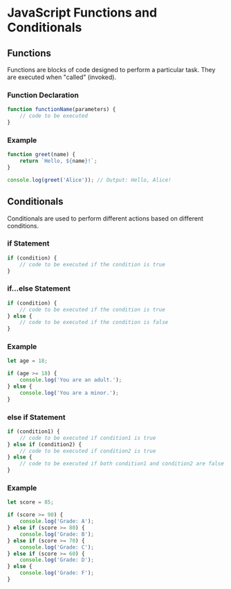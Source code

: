 # JavaScript Functions and Conditionals

## Functions

Functions are blocks of code designed to perform a particular task. They are executed when "called" (invoked).

### Function Declaration

```javascript
function functionName(parameters) {
    // code to be executed
}
```

### Example

```javascript
function greet(name) {
    return `Hello, ${name}!`;
}

console.log(greet('Alice')); // Output: Hello, Alice!
```

## Conditionals

Conditionals are used to perform different actions based on different conditions.

### if Statement

```javascript
if (condition) {
    // code to be executed if the condition is true
}
```

### if...else Statement

```javascript
if (condition) {
    // code to be executed if the condition is true
} else {
    // code to be executed if the condition is false
}
```

### Example

```javascript
let age = 18;

if (age >= 18) {
    console.log('You are an adult.');
} else {
    console.log('You are a minor.');
}
```

### else if Statement

```javascript
if (condition1) {
    // code to be executed if condition1 is true
} else if (condition2) {
    // code to be executed if condition2 is true
} else {
    // code to be executed if both condition1 and condition2 are false
}
```

### Example

```javascript
let score = 85;

if (score >= 90) {
    console.log('Grade: A');
} else if (score >= 80) {
    console.log('Grade: B');
} else if (score >= 70) {
    console.log('Grade: C');
} else if (score >= 60) {
    console.log('Grade: D');
} else {
    console.log('Grade: F');
}
```